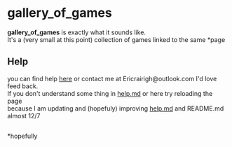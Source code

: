 # gallery_of_games
<b>gallery_of_games</b> is exactly what it sounds like.<br>
It's a (very small at this point) collection of games linked to the same *page<br>
<h2>Help</h2>
you can find help <a href="./help.md">here</a> or contact me at Ericrairigh@outlook.com
I'd love feed back.<br>
If you don't understand some thing in <a href="./help.md">help.md</a> or here try reloading the page<br>
because I am updating and (hopefuly) improving <a href="./help.md">help.md</a> and README.md almost 12/7
<h2></h2>
<footer>*hopefully</footer><br>

